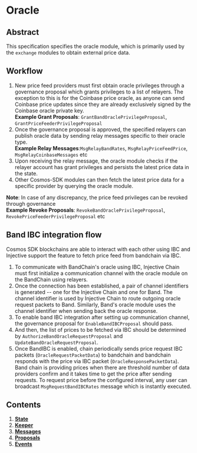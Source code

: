 # Oracle

## Abstract

This specification specifies the oracle module, which is primarily used by the `exchange` modules to obtain external price data.

## Workflow

1. New price feed providers must first obtain oracle privileges through a governance proposal which grants privileges to a list of relayers. The exception to this is for the Coinbase price oracle, as anyone can send Coinbase price updates since they are already exclusively signed by the Coinbase oracle private key.\
   **Example Grant Proposals**: `GrantBandOraclePrivilegeProposal`, `GrantPriceFeederPrivilegeProposal`
2. Once the governance proposal is approved, the specified relayers can publish oracle data by sending relay messages specific to their oracle type.\
   **Example Relay Messages**:`MsgRelayBandRates`, `MsgRelayPriceFeedPrice`, `MsgRelayCoinbaseMessages` etc
3. Upon receiving the relay message, the oracle module checks if the relayer account has grant privileges and persists the latest price data in the state.
4. Other Cosmos-SDK modules can then fetch the latest price data for a specific provider by querying the oracle module.

**Note**: In case of any discrepancy, the price feed privileges can be revoked through governance\
**Example Revoke Proposals**: `RevokeBandOraclePrivilegeProposal`, `RevokePriceFeederPrivilegeProposal` etc

## Band IBC integration flow

Cosmos SDK blockchains are able to interact with each other using IBC and Injective support the feature to fetch price feed from bandchain via IBC.

1. To communicate with BandChain's oracle using IBC, Injective Chain must first initialize a communication channel with the oracle module on the BandChain using relayers.
2. Once the connection has been established, a pair of channel identifiers is generated -- one for the Injective Chain and one for Band. The channel identifier is used by Injective Chain to route outgoing oracle request packets to Band. Similarly, Band's oracle module uses the channel identifier when sending back the oracle response.
3. To enable band IBC integration after setting up communication channel, the governance proposal for `EnableBandIBCProposal` should pass.
4. And then, the list of prices to be fetched via IBC should be determined by `AuthorizeBandOracleRequestProposal` and `UpdateBandOracleRequestProposal`.
5. Once BandIBC is enabled, chain periodically sends price request IBC packets (`OracleRequestPacketData`) to bandchain and bandchain responds with the price via IBC packet (`OracleResponsePacketData`). Band chain is providing prices when there are threshold number of data providers confirm and it takes time to get the price after sending requests. To request price before the configured interval, any user can broadcast `MsgRequestBandIBCRates` message which is instantly executed.

## Contents

1. [**State**](01\_state.md)
2. [**Keeper**](02\_keeper.md)
3. [**Messages**](03\_messages.md)
4. [**Proposals**](04\_proposals.md)
5. [**Events**](05\_events.md)
